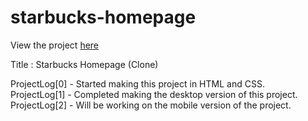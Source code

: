 # starbucks-homepage
View the project <a href="https://vibhatsu08.github.io/starbucks-homepage/">here</a> <br/>

Title : Starbucks Homepage (Clone) <br/>

ProjectLog[0] - Started making this project in HTML and CSS. <br/>
ProjectLog[1] - Completed making the desktop version of this project. <br/>
ProjectLog[2] - Will be working on the mobile version of the project. <br/>